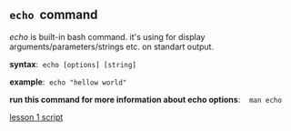 
 ## `echo`&nbsp;&nbsp;command

 _echo_ is built-in bash command. it's using for display arguments/parameters/strings etc. on standart output.

__syntax__:&nbsp;&nbsp;`echo [options] [string]`

__example__:&nbsp;&nbsp;`echo "hellow world"`

__run this command for more information about echo options__: &nbsp;&nbsp; `man echo`

[lesson 1 script](lesson1.sh)
